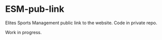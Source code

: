 # ESM-pub-link
Elites Sports Management public link to the website. Code in private repo.

Work in progress. 
